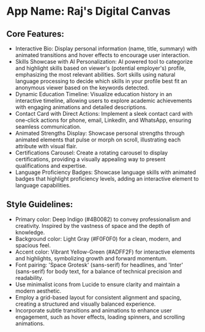 # **App Name**: Raj's Digital Canvas

## Core Features:

- Interactive Bio: Display personal information (name, title, summary) with animated transitions and hover effects to encourage user interaction.
- Skills Showcase with AI Personalization: AI powered tool to categorize and highlight skills based on viewer's (potential employer's) profile, emphasizing the most relevant abilities. Sort skills using natural language processing to decide which skills in your profile best fit an anonymous viewer based on the keywords detected.
- Dynamic Education Timeline: Visualize education history in an interactive timeline, allowing users to explore academic achievements with engaging animations and detailed descriptions.
- Contact Card with Direct Actions: Implement a sleek contact card with one-click actions for phone, email, LinkedIn, and WhatsApp, ensuring seamless communication.
- Animated Strengths Display: Showcase personal strengths through animated elements that pulse or morph on scroll, illustrating each attribute with visual flair.
- Certifications Carousel: Create a rotating carousel to display certifications, providing a visually appealing way to present qualifications and expertise.
- Language Proficiency Badges: Showcase language skills with animated badges that highlight proficiency levels, adding an interactive element to language capabilities.

## Style Guidelines:

- Primary color: Deep Indigo (#4B0082) to convey professionalism and creativity. Inspired by the vastness of space and the depth of knowledge.
- Background color: Light Gray (#F0F0F0) for a clean, modern, and spacious feel.
- Accent color: Vibrant Yellow-Green (#ADFF2F) for interactive elements and highlights, symbolizing growth and forward momentum.
- Font pairing: 'Space Grotesk' (sans-serif) for headlines, and 'Inter' (sans-serif) for body text, for a balance of technical precision and readability.
- Use minimalist icons from Lucide to ensure clarity and maintain a modern aesthetic.
- Employ a grid-based layout for consistent alignment and spacing, creating a structured and visually balanced experience.
- Incorporate subtle transitions and animations to enhance user engagement, such as hover effects, loading spinners, and scrolling animations.